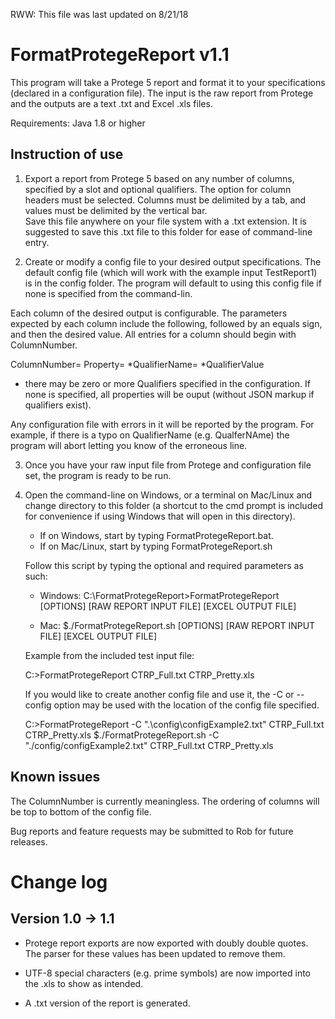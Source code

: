 RWW: This file was last updated on 8/21/18

FormatProtegeReport v1.1
========================
This program will take a Protege 5 report and format it to your specifications
(declared in a configuration file).  The input is the raw report from Protege
and the outputs are a text .txt and Excel .xls files.

Requirements:
Java 1.8 or higher

Instruction of use
------------------
1. Export a report from Protege 5 based on any number of columns, specified
by a slot and optional qualifiers.  The option for column headers must be selected.
Columns must be delimited by a tab, and values must be delimited by the vertical bar.  
Save this file anywhere on your file system with a .txt extension. It is suggested 
to save this <yourfilename>.txt file to this folder for ease of command-line entry.

2. Create or modify a config file to your desired output specifications.  The default config 
file (which will work with the example input TestReport1) is in the config folder.  The program 
will default to using this config file if none is specified from the command-lin.

Each column of the desired output is configurable.  The parameters expected by each column include
the following, followed by an equals sign, and then the desired value.  All entries for a column 
should begin with ColumnNumber.

ColumnNumber=<integer>
Property=<the property code in the raw file>
*QualifierName=<a qualifier name of a property value in the raw file>
*QualifierValue<the qualifier value in the raw file>

* there may be zero or more Qualifiers specified in the configuration.  If none is
specified, all properties will be ouput (without JSON markup if qualifiers exist).

Any configuration file with errors in it will be reported by the program.  For example, if
there is a typo on QualifierName (e.g. QualferNAme) the program will abort letting you know
of the erroneous line.

3. Once you have your raw input file from Protege and configuration file set, the program is 
ready to be run.

4. Open the command-line on Windows, or a terminal on Mac/Linux and change directory to this folder (a shortcut
   to the cmd prompt is included for convenience if using Windows that will open in this directory).

   - If on Windows, start by typing FormatProtegeReport.bat.
   - If on Mac/Linux, start by typing FormatProtegeReport.sh

   Follow this script by typing the optional and required parameters as such:

   - Windows:
   C:\FormatProtegeReport>FormatProtegeReport [OPTIONS] [RAW REPORT INPUT FILE] [EXCEL OUTPUT FILE]

   - Mac:
   $./FormatProtegeReport.sh [OPTIONS] [RAW REPORT INPUT FILE] [EXCEL OUTPUT FILE]

   Example from the included test input file:

   C:\>FormatProtegeReport CTRP_Full.txt CTRP_Pretty.xls

   If you would like to create another config file and use it, the -C or --config option may be used with
   the location of the config file specified.

   C:\>FormatProtegeReport -C ".\config\configExample2.txt" CTRP_Full.txt CTRP_Pretty.xls
   $./FormatProtegeReport.sh -C "./config/configExample2.txt" CTRP_Full.txt CTRP_Pretty.xls


Known issues
------------
The ColumnNumber is currently meaningless.  The ordering of columns will be top to bottom
of the config file.

Bug reports and feature requests may be submitted to Rob for future releases.

Change log
==========

Version 1.0 -> 1.1
------------------
* Protege report exports are now exported with doubly double quotes.  The parser
  for these values has been updated to remove them.

*  UTF-8 special characters (e.g. prime symbols) are now imported into the .xls 
   to show as intended.

*  A .txt version of the report is generated.
